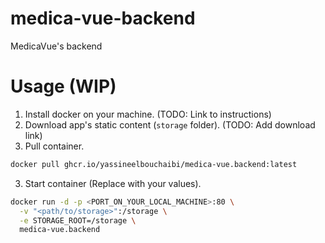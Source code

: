 # medica-vue-backend
MedicaVue's backend

# Usage (WIP)
1. Install docker on your machine. (TODO: Link to instructions)
2. Download app's static content (`storage` folder). (TODO: Add download link)
3. Pull container.
```sh
docker pull ghcr.io/yassineelbouchaibi/medica-vue.backend:latest
```
3. Start container (Replace <TEXT> with your values).
```sh
docker run -d -p <PORT_ON_YOUR_LOCAL_MACHINE>:80 \
  -v "<path/to/storage>":/storage \
  -e STORAGE_ROOT=/storage \
  medica-vue.backend
```
